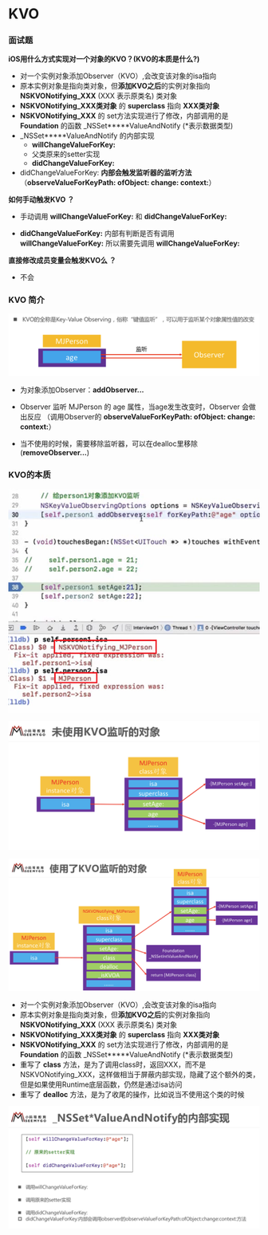 # KVO

### 面试题

**iOS用什么方式实现对一个对象的KVO？(KVO的本质是什么?)**

- 对一个实例对象添加Observer（KVO）,会改变该对象的isa指向
- 原本实例对象是指向类对象，但**添加KVO之后**的实例对象指向 **NSKVONotifying_XXX** (XXX 表示原类名) 类对象
- **NSKVONotifying_XXX类对象** 的  **superclass** 指向 **XXX类对象**
- **NSKVONotifying_XXX** 的 set方法实现进行了修改，内部调用的是 **Foundation** 的函数 _NSSet*****ValueAndNotify (*表示数据类型)
- _NSSet*****ValueAndNotify 的内部实现
  - **willChangeValueForKey:**
  - 父类原来的setter实现
  - **didChangeValueForKey:**
- didChangeValueForKey: **内部会触发监听器的监听方法**（**observeValueForKeyPath: ofObject: change: context:**）



**如何手动触发KVO ？**

- 手动调用 **willChangeValueForKey:** 和 **didChangeValueForKey:**

- **didChangeValueForKey:** 内部有判断是否有调用 **willChangeValueForKey:** 所以需要先调用 **willChangeValueForKey:** 



**直接修改成员变量会触发KVO么 ？**

- 不会



### KVO 简介

![image](Images/Snipaste_2022-11-02_01-17-51.png)

- 为对象添加Observer：**addObserver...**

- Observer 监听 MJPerson 的 age 属性，当age发生改变时，Observer 会做出反应 （调用Observer的 **observeValueForKeyPath: ofObject: change: context:**）

- 当不使用的时候，需要移除监听器，可以在dealloc里移除 (**removeObserver...**)



### KVO的本质

![image](Images/Snipaste_2022-11-03_02-15-45.png)



![image](Images/Snipaste_2022-11-03_03-00-39.png)



![image](Images/Snipaste_2022-11-03_02-53-55.png)

- 对一个实例对象添加Observer（KVO）,会改变该对象的isa指向
- 原本实例对象是指向类对象，但**添加KVO之后**的实例对象指向 **NSKVONotifying_XXX** (XXX 表示原类名) 类对象
- **NSKVONotifying_XXX类对象** 的  **superclass** 指向 **XXX类对象**
-  **NSKVONotifying_XXX** 的 set方法实现进行了修改，内部调用的是 **Foundation** 的函数 _NSSet*****ValueAndNotify (*表示数据类型)
-  重写了 **class** 方法，是为了调用class时，返回XXX，而不是NSKVONotifying_XXX，这样做相当于屏蔽内部实现，隐藏了这个额外的类，但是如果使用Runtime底层函数，仍然是通过isa访问
-  重写了 **dealloc** 方法，是为了收尾的操作，比如说当不使用这个类的时候



![image](Images/Snipaste_2022-11-03_03-09-30.png)

